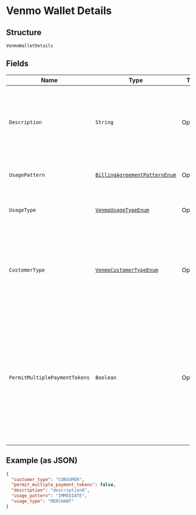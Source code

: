 
# Venmo Wallet Details

## Structure

`VenmoWalletDetails`

## Fields

| Name | Type | Tags | Description | Getter | Setter |
|  --- | --- | --- | --- | --- | --- |
| `Description` | `String` | Optional | The description displayed to Venmo consumer on the approval flow for Venmo, as well as on the Venmo payment token management experience on Venmo.com.<br>**Constraints**: *Minimum Length*: `1`, *Maximum Length*: `128`, *Pattern*: `^[a-zA-Z0-9_'\-., :;\!?"]*$` | String getDescription() | setDescription(String description) |
| `UsagePattern` | [`BillingAgreementPatternEnum`](../../doc/models/billing-agreement-pattern-enum.md) | Optional | Expected business/pricing model for the billing agreement.<br>**Constraints**: *Minimum Length*: `1`, *Maximum Length*: `30` | BillingAgreementPatternEnum getUsagePattern() | setUsagePattern(BillingAgreementPatternEnum usagePattern) |
| `UsageType` | [`VenmoUsageTypeEnum`](../../doc/models/venmo-usage-type-enum.md) | Optional | The usage type associated with the Venmo payment token.<br>**Constraints**: *Minimum Length*: `1`, *Maximum Length*: `255`, *Pattern*: `^[0-9A-Z_]+$` | VenmoUsageTypeEnum getUsageType() | setUsageType(VenmoUsageTypeEnum usageType) |
| `CustomerType` | [`VenmoCustomerTypeEnum`](../../doc/models/venmo-customer-type-enum.md) | Optional | The customer type associated with the Venmo payment token. This is to indicate whether the customer acting on the merchant / platform is either a business or a consumer.<br>**Default**: `VenmoCustomerTypeEnum.CONSUMER`<br>**Constraints**: *Minimum Length*: `1`, *Maximum Length*: `255`, *Pattern*: `^[0-9A-Z_]+$` | VenmoCustomerTypeEnum getCustomerType() | setCustomerType(VenmoCustomerTypeEnum customerType) |
| `PermitMultiplePaymentTokens` | `Boolean` | Optional | Create multiple payment tokens for the same payer, merchant/platform combination. Use this when the customer has not logged in at merchant/platform. The payment token thus generated, can then also be used to create the customer account at merchant/platform. Use this also when multiple payment tokens are required for the same payer, different customer at merchant/platform. This helps to identify customers distinctly even though they may share the same Venmo account.<br>**Default**: `false` | Boolean getPermitMultiplePaymentTokens() | setPermitMultiplePaymentTokens(Boolean permitMultiplePaymentTokens) |

## Example (as JSON)

```json
{
  "customer_type": "CONSUMER",
  "permit_multiple_payment_tokens": false,
  "description": "description6",
  "usage_pattern": "IMMEDIATE",
  "usage_type": "MERCHANT"
}
```


